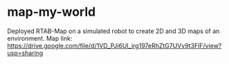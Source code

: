 # map-my-world
Deployed RTAB-Map on a simulated robot to create 2D and 3D maps of an environment.
Map link: https://drive.google.com/file/d/1VD_PJi6UI_irg197eRhZtG7UVv9t3FlF/view?usp=sharing
